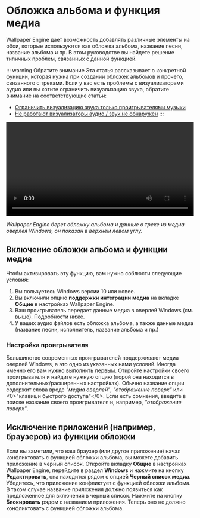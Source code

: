 # Обложка альбома и функция медиа

Wallpaper Engine дает возможность добавлять различные элементы на обои, которые используются как обложка альбома, название песни, название альбома и пр. В этом руководстве вы найдете решение типичных проблем, связанных с данной функцией.

::: warning
Обратите внимание
Эта статья рассказывает о конкретной функции, которая нужна при создании обложек альбомов и прочего, связанного с треками. Если у вас есть проблемы с визуализаторами аудио или вы хотите ограничить визуализацию звука, обратите внимание на соответствующие статьи:

* [Ограничить визуализацию звука только проигрывателями музыки](/audio/limittomusicplayer)
* [Не работают визуализаторы аудио / звук не обнаружен](/audio/audiodetection)
:::

<video width="100%" controls autoplay loop>
  <source src="/videos/media_controls.mp4" type="video/mp4">
  Ваш браузер не поддерживает воспроизведение видео.
</video>

*Wallpaper Engine берет обложку альбома и данные о треке из медиа оверлея Windows, он показан в верхнем левом углу.*

## Включение обложки альбома и функции медиа

Чтобы активировать эту функцию, вам нужно соблюсти следующие условия:

1. Вы пользуетесь Windows версии 10 или новее.
2. Вы включили опцию **поддержки интеграции медиа** на вкладке **Общие** в настройках Wallpaper Engine.
3. Ваш проигрыватель передает данные медиа в оверлей Windows (см. выше). Подробности ниже.
4. У ваших аудио файлов есть обложка альбома, а также данные медиа (название песни, исполнитель, название альбома и пр.)

### Настройка проигрывателя

Большинство современных проигрывателей поддерживают медиа оверлей Windows, а это одно из указанных нами условий. Иногда именно его вам нужно выполнить первым. Откройте настройки своего проигрывателя и найдите нужную опцию (порой она находится в дополнительных/расширенных настройках). Обычно название опции содержит слова вроде *"медиа оверлей"*, *"отображение поверх"* или <0>"клавиши быстрого доступа"</0>. Если есть сомнения, введите в поиске название своего проигрывателя и, например, *"отображение поверх"*.

## Исключение приложений (например, браузеров) из функции обложки

Если вы заметили, что ваш браузер (или другое приложение) начал конфликтовать с функцией обложки альбома, вы можете добавить приложение в черный список. Откройте вкладку **Общие** в настройках Wallpaper Engine, перейдите в раздел **Windows** и нажмите на кнопку **Редактировать**, она находится рядом с опцией **Черный список медиа**. Убедитесь, что приложение конфликтует с функцией обложки альбома. В таком случае название приложения должно появиться как предложенное для включения в черный список. Нажмите на кнопку **Блокировать** рядом с названием приложения. Теперь оно не должно конфликтовать с функцией обложки альбома.